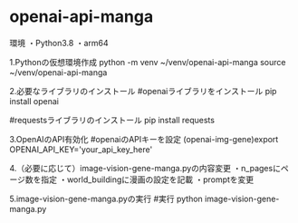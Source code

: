# openai-api-manga

環境
・Python3.8
・arm64

1.Pythonの仮想環境作成
python -m venv ~/venv/openai-api-manga
source ~/venv/openai-api-manga

2.必要なライブラリのインストール
#openaiライブラリをインストール
pip install openai

#requestsライブラリのインストール
pip install requests

3.OpenAIのAPI有効化
#openaiのAPIキーを設定
(openai-img-gene)export OPENAI_API_KEY='your_api_key_here'

4.（必要に応じて）image-vision-gene-manga.pyの内容変更
・n_pagesにページ数を指定
・world_buildingに漫画の設定を記載
・promptを変更

5.image-vision-gene-manga.pyの実行
#実行
python image-vision-gene-manga.py
